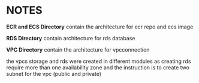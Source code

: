 # NOTES

__ECR and ECS Directory__ contain the architecture for ecr repo and ecs image

__RDS Directory__ contain architecture for rds database

__VPC Directory__ contain the architecture for vpcconnection

the vpcs storage  and rds were created in different modules as creating rds require more than one availability zone and the instruction is to create two subnet for the vpc (public and private)

